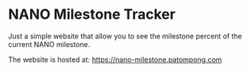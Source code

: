 # NANO Milestone Tracker

Just a simple website that allow you to see the milestone percent of the current NANO milestone.

The website is hosted at: https://nano-milestone.patompong.com
